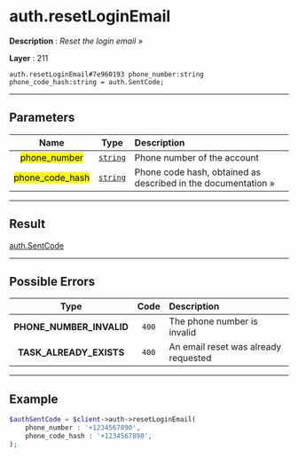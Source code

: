 # auth.resetLoginEmail

**Description** : *Reset the login email &raquo;*

**Layer** : 211

```tl
auth.resetLoginEmail#7e960193 phone_number:string phone_code_hash:string = auth.SentCode;
```

---

## Parameters

| Name | Type | Description |
| :---: | :---: | :--- |
| <mark>phone_number</mark> | [`string`](type/string) | Phone number of the account |
| <mark>phone_code_hash</mark> | [`string`](type/string) | Phone code hash, obtained as described in the documentation » |

---

## Result

[auth.SentCode](type/auth.SentCode)

---

## Possible Errors

| Type | Code | Description |
| :---: | :---: | :--- |
| **PHONE_NUMBER_INVALID** | `400` | The phone number is invalid |
| **TASK_ALREADY_EXISTS** | `400` | An email reset was already requested |

---

## Example

```php
$authSentCode = $client->auth->resetLoginEmail(
	phone_number : '+1234567890',
	phone_code_hash : '+1234567890',
);
```